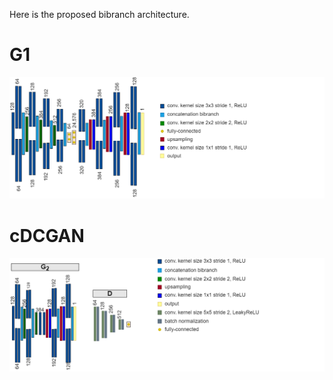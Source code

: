Here is the proposed bibranch architecture.
<br>
# G1
<img src="../../../resources/G1.png">
<br>

# cDCGAN
<img src="../../../resources/cDCGAN.png">
<br>